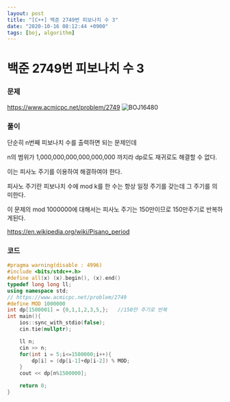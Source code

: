 ```yaml
---
layout: post
title: "[C++] 백준 2749번 피보나치 수 3"
date: "2020-10-16 08:12:44 +0900"
tags: [boj, algorithm]
---
```


# 백준 2749번 피보나치 수 3
### 문제

https://www.acmicpc.net/problem/2749
![BOJ16480](https://i.imgur.com/Mke9JHz.png)

  
### 풀이

단순히 n번째 피보나치 수를 출력하면 되는 문제인데

n의 범위가 1,000,000,000,000,000,000 까지라 dp로도 재귀로도 해결할 수 없다.

이는 피사노 주기를 이용하여 해결하여야 한다.

피사노 주기란 피보나치 수에 mod k를 한 수는 항상 일정 주기를 갖는데 그 주기를 의미한다.

이 문제의 mod 1000000에 대해서는 피사노 주기는 150만이므로 150만주기로 반복하게된다.

https://en.wikipedia.org/wiki/Pisano_period

### 코드

```cpp
#pragma warning(disable : 4996)
#include <bits/stdc++.h>
#define all(x) (x).begin(), (x).end()
typedef long long ll;
using namespace std;
// https://www.acmicpc.net/problem/2749
#define MOD 1000000
int dp[1500001] = {0,1,1,2,3,5,};	//150만 주기로 반복
int main(){
	ios::sync_with_stdio(false);
	cin.tie(nullptr);

	ll n;
	cin >> n;
	for(int i = 5;i<=1500000;i++){
		dp[i] = (dp[i-1]+dp[i-2]) % MOD;
	}
	cout << dp[n%1500000];

	return 0;
}
```